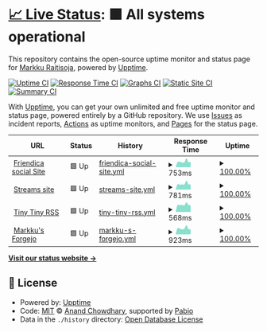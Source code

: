 # [📈 Live Status](https://upptime.raitisoja.cloud): <!--live status--> **🟩 All systems operational**

This repository contains the open-source uptime monitor and status page for [Markku Raitisoja](https://cv.markku.raitisoja.com/), powered by [Upptime](https://github.com/upptime/upptime).

[![Uptime CI](https://github.com/mraitisoja/upptime/workflows/Uptime%20CI/badge.svg)](https://github.com/mraitisoja/upptime/actions?query=workflow%3A%22Uptime+CI%22)
[![Response Time CI](https://github.com/mraitisoja/upptime/workflows/Response%20Time%20CI/badge.svg)](https://github.com/mraitisoja/upptime/actions?query=workflow%3A%22Response+Time+CI%22)
[![Graphs CI](https://github.com/mraitisoja/upptime/workflows/Graphs%20CI/badge.svg)](https://github.com/mraitisoja/upptime/actions?query=workflow%3A%22Graphs+CI%22)
[![Static Site CI](https://github.com/mraitisoja/upptime/workflows/Static%20Site%20CI/badge.svg)](https://github.com/mraitisoja/upptime/actions?query=workflow%3A%22Static+Site+CI%22)
[![Summary CI](https://github.com/mraitisoja/upptime/workflows/Summary%20CI/badge.svg)](https://github.com/mraitisoja/upptime/actions?query=workflow%3A%22Summary+CI%22)

With [Upptime](https://upptime.js.org), you can get your own unlimited and free uptime monitor and status page, powered entirely by a GitHub repository. We use [Issues](https://github.com/mraitisoja/upptime/issues) as incident reports, [Actions](https://github.com/mraitisoja/upptime/actions) as uptime monitors, and [Pages](https://upptime.raitisoja.cloud) for the status page.

<!--start: status pages-->
<!-- This summary is generated by Upptime (https://github.com/upptime/upptime) -->
<!-- Do not edit this manually, your changes will be overwritten -->
<!-- prettier-ignore -->
| URL | Status | History | Response Time | Uptime |
| --- | ------ | ------- | ------------- | ------ |
| <img alt="" src="https://social.raitisoja.net/images/friendica-192.png" height="13"> [Friendica social Site](https://social.raitisoja.net) | 🟩 Up | [friendica-social-site.yml](https://github.com/mraitisoja/upptime/commits/HEAD/history/friendica-social-site.yml) | <details><summary><img alt="Response time graph" src="./graphs/friendica-social-site/response-time-week.png" height="20"> 753ms</summary><br><a href="https://upptime.raitisoja.cloud/history/friendica-social-site"><img alt="Response time 824" src="https://img.shields.io/endpoint?url=https%3A%2F%2Fraw.githubusercontent.com%2Fmraitisoja%2Fupptime%2FHEAD%2Fapi%2Ffriendica-social-site%2Fresponse-time.json"></a><br><a href="https://upptime.raitisoja.cloud/history/friendica-social-site"><img alt="24-hour response time 607" src="https://img.shields.io/endpoint?url=https%3A%2F%2Fraw.githubusercontent.com%2Fmraitisoja%2Fupptime%2FHEAD%2Fapi%2Ffriendica-social-site%2Fresponse-time-day.json"></a><br><a href="https://upptime.raitisoja.cloud/history/friendica-social-site"><img alt="7-day response time 753" src="https://img.shields.io/endpoint?url=https%3A%2F%2Fraw.githubusercontent.com%2Fmraitisoja%2Fupptime%2FHEAD%2Fapi%2Ffriendica-social-site%2Fresponse-time-week.json"></a><br><a href="https://upptime.raitisoja.cloud/history/friendica-social-site"><img alt="30-day response time 797" src="https://img.shields.io/endpoint?url=https%3A%2F%2Fraw.githubusercontent.com%2Fmraitisoja%2Fupptime%2FHEAD%2Fapi%2Ffriendica-social-site%2Fresponse-time-month.json"></a><br><a href="https://upptime.raitisoja.cloud/history/friendica-social-site"><img alt="1-year response time 824" src="https://img.shields.io/endpoint?url=https%3A%2F%2Fraw.githubusercontent.com%2Fmraitisoja%2Fupptime%2FHEAD%2Fapi%2Ffriendica-social-site%2Fresponse-time-year.json"></a></details> | <details><summary><a href="https://upptime.raitisoja.cloud/history/friendica-social-site">100.00%</a></summary><a href="https://upptime.raitisoja.cloud/history/friendica-social-site"><img alt="All-time uptime 100.00%" src="https://img.shields.io/endpoint?url=https%3A%2F%2Fraw.githubusercontent.com%2Fmraitisoja%2Fupptime%2FHEAD%2Fapi%2Ffriendica-social-site%2Fuptime.json"></a><br><a href="https://upptime.raitisoja.cloud/history/friendica-social-site"><img alt="24-hour uptime 100.00%" src="https://img.shields.io/endpoint?url=https%3A%2F%2Fraw.githubusercontent.com%2Fmraitisoja%2Fupptime%2FHEAD%2Fapi%2Ffriendica-social-site%2Fuptime-day.json"></a><br><a href="https://upptime.raitisoja.cloud/history/friendica-social-site"><img alt="7-day uptime 100.00%" src="https://img.shields.io/endpoint?url=https%3A%2F%2Fraw.githubusercontent.com%2Fmraitisoja%2Fupptime%2FHEAD%2Fapi%2Ffriendica-social-site%2Fuptime-week.json"></a><br><a href="https://upptime.raitisoja.cloud/history/friendica-social-site"><img alt="30-day uptime 100.00%" src="https://img.shields.io/endpoint?url=https%3A%2F%2Fraw.githubusercontent.com%2Fmraitisoja%2Fupptime%2FHEAD%2Fapi%2Ffriendica-social-site%2Fuptime-month.json"></a><br><a href="https://upptime.raitisoja.cloud/history/friendica-social-site"><img alt="1-year uptime 100.00%" src="https://img.shields.io/endpoint?url=https%3A%2F%2Fraw.githubusercontent.com%2Fmraitisoja%2Fupptime%2FHEAD%2Fapi%2Ffriendica-social-site%2Fuptime-year.json"></a></details>
| <img alt="" src="https://icons.duckduckgo.com/ip3/raitisoja.com.ico" height="13"> [Streams site](https://raitisoja.com) | 🟩 Up | [streams-site.yml](https://github.com/mraitisoja/upptime/commits/HEAD/history/streams-site.yml) | <details><summary><img alt="Response time graph" src="./graphs/streams-site/response-time-week.png" height="20"> 781ms</summary><br><a href="https://upptime.raitisoja.cloud/history/streams-site"><img alt="Response time 928" src="https://img.shields.io/endpoint?url=https%3A%2F%2Fraw.githubusercontent.com%2Fmraitisoja%2Fupptime%2FHEAD%2Fapi%2Fstreams-site%2Fresponse-time.json"></a><br><a href="https://upptime.raitisoja.cloud/history/streams-site"><img alt="24-hour response time 729" src="https://img.shields.io/endpoint?url=https%3A%2F%2Fraw.githubusercontent.com%2Fmraitisoja%2Fupptime%2FHEAD%2Fapi%2Fstreams-site%2Fresponse-time-day.json"></a><br><a href="https://upptime.raitisoja.cloud/history/streams-site"><img alt="7-day response time 781" src="https://img.shields.io/endpoint?url=https%3A%2F%2Fraw.githubusercontent.com%2Fmraitisoja%2Fupptime%2FHEAD%2Fapi%2Fstreams-site%2Fresponse-time-week.json"></a><br><a href="https://upptime.raitisoja.cloud/history/streams-site"><img alt="30-day response time 889" src="https://img.shields.io/endpoint?url=https%3A%2F%2Fraw.githubusercontent.com%2Fmraitisoja%2Fupptime%2FHEAD%2Fapi%2Fstreams-site%2Fresponse-time-month.json"></a><br><a href="https://upptime.raitisoja.cloud/history/streams-site"><img alt="1-year response time 928" src="https://img.shields.io/endpoint?url=https%3A%2F%2Fraw.githubusercontent.com%2Fmraitisoja%2Fupptime%2FHEAD%2Fapi%2Fstreams-site%2Fresponse-time-year.json"></a></details> | <details><summary><a href="https://upptime.raitisoja.cloud/history/streams-site">100.00%</a></summary><a href="https://upptime.raitisoja.cloud/history/streams-site"><img alt="All-time uptime 100.00%" src="https://img.shields.io/endpoint?url=https%3A%2F%2Fraw.githubusercontent.com%2Fmraitisoja%2Fupptime%2FHEAD%2Fapi%2Fstreams-site%2Fuptime.json"></a><br><a href="https://upptime.raitisoja.cloud/history/streams-site"><img alt="24-hour uptime 100.00%" src="https://img.shields.io/endpoint?url=https%3A%2F%2Fraw.githubusercontent.com%2Fmraitisoja%2Fupptime%2FHEAD%2Fapi%2Fstreams-site%2Fuptime-day.json"></a><br><a href="https://upptime.raitisoja.cloud/history/streams-site"><img alt="7-day uptime 100.00%" src="https://img.shields.io/endpoint?url=https%3A%2F%2Fraw.githubusercontent.com%2Fmraitisoja%2Fupptime%2FHEAD%2Fapi%2Fstreams-site%2Fuptime-week.json"></a><br><a href="https://upptime.raitisoja.cloud/history/streams-site"><img alt="30-day uptime 100.00%" src="https://img.shields.io/endpoint?url=https%3A%2F%2Fraw.githubusercontent.com%2Fmraitisoja%2Fupptime%2FHEAD%2Fapi%2Fstreams-site%2Fuptime-month.json"></a><br><a href="https://upptime.raitisoja.cloud/history/streams-site"><img alt="1-year uptime 100.00%" src="https://img.shields.io/endpoint?url=https%3A%2F%2Fraw.githubusercontent.com%2Fmraitisoja%2Fupptime%2FHEAD%2Fapi%2Fstreams-site%2Fuptime-year.json"></a></details>
| <img alt="" src="https://icons.duckduckgo.com/ip3/feeds.raitisoja.cloud.ico" height="13"> [Tiny Tiny RSS](https://feeds.raitisoja.cloud) | 🟩 Up | [tiny-tiny-rss.yml](https://github.com/mraitisoja/upptime/commits/HEAD/history/tiny-tiny-rss.yml) | <details><summary><img alt="Response time graph" src="./graphs/tiny-tiny-rss/response-time-week.png" height="20"> 568ms</summary><br><a href="https://upptime.raitisoja.cloud/history/tiny-tiny-rss"><img alt="Response time 656" src="https://img.shields.io/endpoint?url=https%3A%2F%2Fraw.githubusercontent.com%2Fmraitisoja%2Fupptime%2FHEAD%2Fapi%2Ftiny-tiny-rss%2Fresponse-time.json"></a><br><a href="https://upptime.raitisoja.cloud/history/tiny-tiny-rss"><img alt="24-hour response time 513" src="https://img.shields.io/endpoint?url=https%3A%2F%2Fraw.githubusercontent.com%2Fmraitisoja%2Fupptime%2FHEAD%2Fapi%2Ftiny-tiny-rss%2Fresponse-time-day.json"></a><br><a href="https://upptime.raitisoja.cloud/history/tiny-tiny-rss"><img alt="7-day response time 568" src="https://img.shields.io/endpoint?url=https%3A%2F%2Fraw.githubusercontent.com%2Fmraitisoja%2Fupptime%2FHEAD%2Fapi%2Ftiny-tiny-rss%2Fresponse-time-week.json"></a><br><a href="https://upptime.raitisoja.cloud/history/tiny-tiny-rss"><img alt="30-day response time 634" src="https://img.shields.io/endpoint?url=https%3A%2F%2Fraw.githubusercontent.com%2Fmraitisoja%2Fupptime%2FHEAD%2Fapi%2Ftiny-tiny-rss%2Fresponse-time-month.json"></a><br><a href="https://upptime.raitisoja.cloud/history/tiny-tiny-rss"><img alt="1-year response time 656" src="https://img.shields.io/endpoint?url=https%3A%2F%2Fraw.githubusercontent.com%2Fmraitisoja%2Fupptime%2FHEAD%2Fapi%2Ftiny-tiny-rss%2Fresponse-time-year.json"></a></details> | <details><summary><a href="https://upptime.raitisoja.cloud/history/tiny-tiny-rss">100.00%</a></summary><a href="https://upptime.raitisoja.cloud/history/tiny-tiny-rss"><img alt="All-time uptime 100.00%" src="https://img.shields.io/endpoint?url=https%3A%2F%2Fraw.githubusercontent.com%2Fmraitisoja%2Fupptime%2FHEAD%2Fapi%2Ftiny-tiny-rss%2Fuptime.json"></a><br><a href="https://upptime.raitisoja.cloud/history/tiny-tiny-rss"><img alt="24-hour uptime 100.00%" src="https://img.shields.io/endpoint?url=https%3A%2F%2Fraw.githubusercontent.com%2Fmraitisoja%2Fupptime%2FHEAD%2Fapi%2Ftiny-tiny-rss%2Fuptime-day.json"></a><br><a href="https://upptime.raitisoja.cloud/history/tiny-tiny-rss"><img alt="7-day uptime 100.00%" src="https://img.shields.io/endpoint?url=https%3A%2F%2Fraw.githubusercontent.com%2Fmraitisoja%2Fupptime%2FHEAD%2Fapi%2Ftiny-tiny-rss%2Fuptime-week.json"></a><br><a href="https://upptime.raitisoja.cloud/history/tiny-tiny-rss"><img alt="30-day uptime 100.00%" src="https://img.shields.io/endpoint?url=https%3A%2F%2Fraw.githubusercontent.com%2Fmraitisoja%2Fupptime%2FHEAD%2Fapi%2Ftiny-tiny-rss%2Fuptime-month.json"></a><br><a href="https://upptime.raitisoja.cloud/history/tiny-tiny-rss"><img alt="1-year uptime 100.00%" src="https://img.shields.io/endpoint?url=https%3A%2F%2Fraw.githubusercontent.com%2Fmraitisoja%2Fupptime%2FHEAD%2Fapi%2Ftiny-tiny-rss%2Fuptime-year.json"></a></details>
| <img alt="" src="https://icons.duckduckgo.com/ip3/git.raitisoja.cloud.ico" height="13"> [Markku's Forgejo](https://git.raitisoja.cloud) | 🟩 Up | [markku-s-forgejo.yml](https://github.com/mraitisoja/upptime/commits/HEAD/history/markku-s-forgejo.yml) | <details><summary><img alt="Response time graph" src="./graphs/markku-s-forgejo/response-time-week.png" height="20"> 923ms</summary><br><a href="https://upptime.raitisoja.cloud/history/markku-s-forgejo"><img alt="Response time 1171" src="https://img.shields.io/endpoint?url=https%3A%2F%2Fraw.githubusercontent.com%2Fmraitisoja%2Fupptime%2FHEAD%2Fapi%2Fmarkku-s-forgejo%2Fresponse-time.json"></a><br><a href="https://upptime.raitisoja.cloud/history/markku-s-forgejo"><img alt="24-hour response time 820" src="https://img.shields.io/endpoint?url=https%3A%2F%2Fraw.githubusercontent.com%2Fmraitisoja%2Fupptime%2FHEAD%2Fapi%2Fmarkku-s-forgejo%2Fresponse-time-day.json"></a><br><a href="https://upptime.raitisoja.cloud/history/markku-s-forgejo"><img alt="7-day response time 923" src="https://img.shields.io/endpoint?url=https%3A%2F%2Fraw.githubusercontent.com%2Fmraitisoja%2Fupptime%2FHEAD%2Fapi%2Fmarkku-s-forgejo%2Fresponse-time-week.json"></a><br><a href="https://upptime.raitisoja.cloud/history/markku-s-forgejo"><img alt="30-day response time 1006" src="https://img.shields.io/endpoint?url=https%3A%2F%2Fraw.githubusercontent.com%2Fmraitisoja%2Fupptime%2FHEAD%2Fapi%2Fmarkku-s-forgejo%2Fresponse-time-month.json"></a><br><a href="https://upptime.raitisoja.cloud/history/markku-s-forgejo"><img alt="1-year response time 1171" src="https://img.shields.io/endpoint?url=https%3A%2F%2Fraw.githubusercontent.com%2Fmraitisoja%2Fupptime%2FHEAD%2Fapi%2Fmarkku-s-forgejo%2Fresponse-time-year.json"></a></details> | <details><summary><a href="https://upptime.raitisoja.cloud/history/markku-s-forgejo">100.00%</a></summary><a href="https://upptime.raitisoja.cloud/history/markku-s-forgejo"><img alt="All-time uptime 99.46%" src="https://img.shields.io/endpoint?url=https%3A%2F%2Fraw.githubusercontent.com%2Fmraitisoja%2Fupptime%2FHEAD%2Fapi%2Fmarkku-s-forgejo%2Fuptime.json"></a><br><a href="https://upptime.raitisoja.cloud/history/markku-s-forgejo"><img alt="24-hour uptime 100.00%" src="https://img.shields.io/endpoint?url=https%3A%2F%2Fraw.githubusercontent.com%2Fmraitisoja%2Fupptime%2FHEAD%2Fapi%2Fmarkku-s-forgejo%2Fuptime-day.json"></a><br><a href="https://upptime.raitisoja.cloud/history/markku-s-forgejo"><img alt="7-day uptime 100.00%" src="https://img.shields.io/endpoint?url=https%3A%2F%2Fraw.githubusercontent.com%2Fmraitisoja%2Fupptime%2FHEAD%2Fapi%2Fmarkku-s-forgejo%2Fuptime-week.json"></a><br><a href="https://upptime.raitisoja.cloud/history/markku-s-forgejo"><img alt="30-day uptime 100.00%" src="https://img.shields.io/endpoint?url=https%3A%2F%2Fraw.githubusercontent.com%2Fmraitisoja%2Fupptime%2FHEAD%2Fapi%2Fmarkku-s-forgejo%2Fuptime-month.json"></a><br><a href="https://upptime.raitisoja.cloud/history/markku-s-forgejo"><img alt="1-year uptime 99.46%" src="https://img.shields.io/endpoint?url=https%3A%2F%2Fraw.githubusercontent.com%2Fmraitisoja%2Fupptime%2FHEAD%2Fapi%2Fmarkku-s-forgejo%2Fuptime-year.json"></a></details>

<!--end: status pages-->

[**Visit our status website →**](https://upptime.raitisoja.cloud)

## 📄 License

- Powered by: [Upptime](https://github.com/upptime/upptime)
- Code: [MIT](./LICENSE) © [Anand Chowdhary](https://anandchowdhary.com), supported by [Pabio](https://pabio.com)
- Data in the `./history` directory: [Open Database License](https://opendatacommons.org/licenses/odbl/1-0/)
